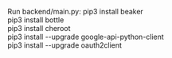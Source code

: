 Run backend/main.py:
pip3 install beaker  
pip3 install bottle  
pip3 install cheroot  
pip3 install --upgrade google-api-python-client  
pip3 install --upgrade oauth2client  
